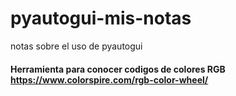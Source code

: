 # pyautogui-mis-notas
notas sobre el uso de  pyautogui


#### Herramienta para conocer codigos de colores RGB https://www.colorspire.com/rgb-color-wheel/

